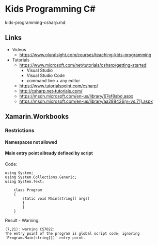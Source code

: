# Kids Programming C#

kids-programming-csharp.md



## Links 

*	Videos	
	*	https://www.pluralsight.com/courses/teaching-kids-programming
*	Tutorials		
	*	https://www.microsoft.com/net/tutorials/csharp/getting-started		
		*	Visual Studio
		*	Visual Studio Code 
		*	command line + any editor
	*	https://www.tutorialspoint.com/csharp/		
	*	http://csharp.net-tutorials.com/		
	*	https://msdn.microsoft.com/en-us/library/67ef8sbd.aspx		
	*	https://msdn.microsoft.com/en-us/library/aa288436(v=vs.71).aspx		


## Xamarin.Workbooks

###	Restrictions


#### Namespaces not allowed

#### Main entry point allready defined by script
	
Code:
	
	using System;
	using System.Collections.Generic;
	using System.Text;

		class Program
		{
			static void Main(string[] args)
			{
			}
		}

Result - Warning:
		
	(7,21): warning CS7022: 
	The entry point of the program is global script code; ignoring 
	'Program.Main(string[])' entry point.
	
	
